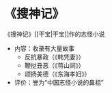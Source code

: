 # 《搜神记》
《搜神记》[[干宝|干宝]]作的志怪小说
- 内容：收录有大量故事
	- 反抗暴政（《韩凭妻》）
	- 鞭挞丑恶（《蒋山祠》）
	- 颂扬美德（《东海孝妇》）
- 评价：誉为“中国志怪小说的鼻祖”